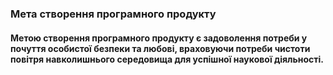 ### Мета створення програмного продукту

#### Метою створення програмного продукту є задоволення потреби у почуття особистої безпеки та любові, враховуючи потреби чистоти повітря навколишнього середовища для успішної наукової діяльності.
